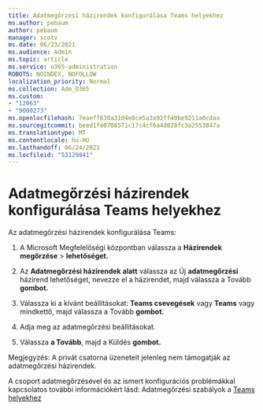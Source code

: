 ```yaml
---
title: Adatmegőrzési házirendek konfigurálása Teams helyekhez
ms.author: pebaum
author: pebaum
manager: scotv
ms.date: 06/23/2021
ms.audience: Admin
ms.topic: article
ms.service: o365-administration
ROBOTS: NOINDEX, NOFOLLOW
localization_priority: Normal
ms.collection: Adm_O365
ms.custom:
- "12063"
- "9000273"
ms.openlocfilehash: 7eaeff630a31d4e8ce5a3a92ff40be9211a0cdaa
ms.sourcegitcommit: beed1fe0708571c17c4cf6a4d028fc3a2553847a
ms.translationtype: MT
ms.contentlocale: hu-HU
ms.lasthandoff: 06/24/2021
ms.locfileid: "53129841"
---
```

# <a name="configure-retention-policies-for-teams-locations"></a>Adatmegőrzési házirendek konfigurálása Teams helyekhez

Az adatmegőrzési házirendek konfigurálása Teams:

1. A Microsoft Megfelelőségi központban válassza a **Házirendek megőrzése**  >  **lehetőséget.**

1. Az **Adatmegőrzési házirendek alatt** válassza az Új **adatmegőrzési** házirend lehetőséget, nevezze el a házirendet, majd válassza a Tovább **gombot.**

1. Válassza ki a kívánt beállításokat: **Teams csevegések** vagy **Teams** vagy mindkettő, majd válassza a Tovább **gombot.**

1. Adja meg az adatmegőrzési beállításokat. 

1. Válassza **a Tovább**, majd a Küldés **gombot.**

Megjegyzés: A privát csatorna üzeneteit jelenleg nem támogatják az adatmegőrzési házirendek.

A csoport adatmegőrzésével és az ismert konfigurációs problémákkal kapcsolatos további információkért lásd: Adatmegőrzési szabályok a [Teams helyekhez](/microsoft-365/compliance/create-retention-policies#retention-policy-for-teams-locations)


